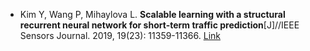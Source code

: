 * Kim Y, Wang P, Mihaylova L. <b>Scalable learning with a structural recurrent neural network for short-term traffic prediction</b>[J]//IEEE Sensors Journal. 2019, 19(23): 11359-11366. [Link](https://ieeexplore.ieee.org/abstract/document/8792103)
